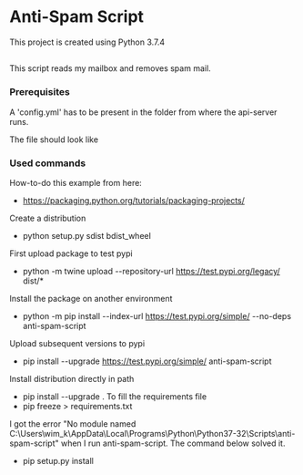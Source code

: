 # Anti-Spam Script

This project is created using Python 3.7.4

##
This script reads my mailbox and removes spam mail.

### Prerequisites

A 'config.yml' has to be present in the folder from where the api-server runs.

The file should look like

### Used commands
How-to-do this example from here: 
* https://packaging.python.org/tutorials/packaging-projects/

Create a distribution
* python setup.py sdist bdist_wheel

First upload package to test pypi
* python -m twine upload --repository-url https://test.pypi.org/legacy/ dist/*

Install the package on another environment
* python -m pip install --index-url https://test.pypi.org/simple/ --no-deps anti-spam-script

Upload subsequent versions to pypi
* pip install --upgrade https://test.pypi.org/simple/ anti-spam-script

Install distribution directly in path
* pip install --upgrade .
To fill the requirements file
* pip freeze > requirements.txt

I got the error "No module named C:\Users\wim_k\AppData\Local\Programs\Python\Python37-32\Scripts\anti-spam-script"
when I run anti-spam-script. The command below solved it.
* pip setup.py install

